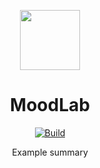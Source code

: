 <div  align="center">
  
  <img width="96" align="center" src="https://fulltummyfund.co.za/wp-content/uploads/2017/01/PlaceholderLogo.png"></img>
  <h1  align="center">MoodLab</h1>
</div>


<div align="center">

  <a href="">[![Build](https://github.com/orl0pl/moodlab/actions/workflows/dart.yml/badge.svg)](https://github.com/orl0pl/moodlab/actions/workflows/dart.yml)</a>

</div>
<div align="center">
Example summary

</div>
